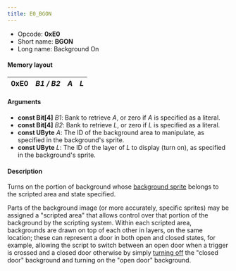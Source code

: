 ```yaml
---
title: E0_BGON
---
```


- Opcode: **0xE0**
- Short name: **BGON**
- Long name: Background On

#### Memory layout

| 0xE0 | *B1 / B2* | *A* | *L* |
|------|-----------|-----|-----|

#### Arguments

- **const Bit\[4\]** *B1*: Bank to retrieve *A*, or zero if *A* is specified as a literal.
- **const Bit\[4\]** *B2*: Bank to retrieve *L*, or zero if *L* is specified as a literal.
- **const UByte** *A*: The ID of the background area to manipulate, as specified in the background's sprite.
- **const UByte** *L*: The ID of the layer of *L* to display (turn on), as specified in the background's sprite.

#### Description

Turns on the portion of background whose [background sprite](../../Sprite.md) belongs to the scripted area and state specified.

Parts of the background image (or more accurately, specific sprites) may be assigned a "scripted area" that allows control over that portion of the background by the scripting system. Within each scripted area, backgrounds are drawn on top of each other in layers, on the same location; these can represent a door in both open and closed states, for example, allowing the script to switch between an open door when a trigger is crossed and a closed door otherwise by simply [turning off](E1_BGOFF.md) the "closed door" background and turning on the "open door" background.
